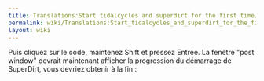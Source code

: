 ```yaml
---
title: Translations:Start tidalcycles and superdirt for the first time/6/fr
permalink: wiki/Translations:Start_tidalcycles_and_superdirt_for_the_first_time/6/fr/
layout: wiki
---
```


Puis cliquez sur le code, maintenez Shift et pressez Entrée. La fenêtre
"post window" devrait maintenant afficher la progression du démarrage de
SuperDirt, vous devriez obtenir à la fin :
